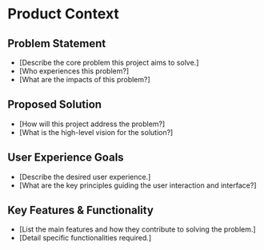 # Product Context

## Problem Statement

*   [Describe the core problem this project aims to solve.]
*   [Who experiences this problem?]
*   [What are the impacts of this problem?]

## Proposed Solution

*   [How will this project address the problem?]
*   [What is the high-level vision for the solution?]

## User Experience Goals

*   [Describe the desired user experience.]
*   [What are the key principles guiding the user interaction and interface?]

## Key Features & Functionality

*   [List the main features and how they contribute to solving the problem.]
*   [Detail specific functionalities required.]
